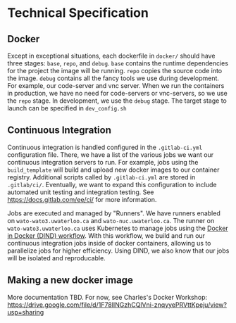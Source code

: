 
# Technical Specification

## Docker

Except in exceptional situations, each dockerfile in `docker/` should have three stages: `base`, `repo`, and `debug`. `base` contains the runtime dependencies for the project the image will be running. `repo` copies the source code into the image. `debug` contains all the fancy tools we use during development. For example, our code-server and vnc server. When we run the containers in production, we have no need for code-servers or vnc-servers, so we use the `repo` stage. In development, we use the `debug` stage. The target stage to launch can be specified in `dev_config.sh`

## Continuous Integration

Continuous integration is handled configured in the `.gitlab-ci.yml` configuration file. There, we have a list of the various jobs we want our continuous integration servers to run. For example, jobs using the `build_template` will build and upload new docker images to our container registry. Additional scripts called by `.gitlab-ci.yml` are stored in `.gitlab/ci/`. Eventually, we want to expand this configuration to include automated unit testing and integration testing. See https://docs.gitlab.com/ee/ci/ for more information.

Jobs are executed and managed by "Runners". We have runners enabled on `wato-wato3.uwaterloo.ca` and `wato-nuc.uwaterloo.ca`. The runner on `wato-wato3.uwaterloo.ca` uses Kubernetes to manage jobs using the [Docker in Docker (DIND) workflow](https://docs.gitlab.com/ee/ci/docker/using_docker_build.html#use-the-docker-executor-with-the-docker-image-docker-in-docker). With this workflow, we build and run our continuous integration jobs inside of docker 
containers, allowing us to parallelize jobs for higher efficiency. Using DIND, we also know that our jobs will be isolated and reproducable.

## Making a new docker image

More documentation TBD. For now, see Charles's Docker Workshop: https://drive.google.com/file/d/1F78lINGzhCQlVni-znqyyePRVttKpeju/view?usp=sharing 
